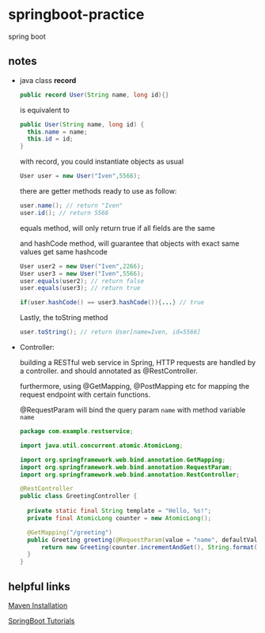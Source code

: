 # springboot-practice
spring boot 


## notes
- java class **record**
  ```java
  public record User(String name, long id){}
  ```
  is equivalent to
  ```java
  public User(String name, long id) {
    this.name = name;
    this.id = id;
  }
  ```
  with record, you could instantiate objects as usual
  ```java
  User user = new User("Iven",5566);
  ```
  there are getter methods ready to use as follow:
  ```java
  user.name(); // return "Iven"
  user.id(); // return 5566
  ```
  equals method, will only return true if all fields are the same
  
  and hashCode method, will guarantee that objects with exact same values get same hashcode
  ```java
  User user2 = new User("Iven",2266);
  User user3 = new User("Iven",5566);
  user.equals(user2); // return false
  user.equals(user3); // return true

  if(user.hashCode() == user3.hashCode()){...} // true
  ```
  Lastly, the toString method
  ```java
  user.toString(); // return User[name=Iven, id=5566]
  ```
- Controller:

  building a RESTful web service in Spring, HTTP requests are handled by a controller. and should annotated as @RestController.

  furthermore, using @GetMapping, @PostMapping etc for mapping the request endpoint with certain functions.

  @RequestParam will bind the query param `name` with method variable `name`
  ```java
  package com.example.restservice;

  import java.util.concurrent.atomic.AtomicLong;
  
  import org.springframework.web.bind.annotation.GetMapping;
  import org.springframework.web.bind.annotation.RequestParam;
  import org.springframework.web.bind.annotation.RestController;
  
  @RestController
  public class GreetingController {
    
    private static final String template = "Hello, %s!";
    private final AtomicLong counter = new AtomicLong();

    @GetMapping("/greeting")
    public Greeting greeting(@RequestParam(value = "name", defaultValue = "World") String name) {
        return new Greeting(counter.incrementAndGet(), String.format(template, name));
    }
  }

  ```

## helpful links
[Maven Installation](https://www.digitalocean.com/community/tutorials/install-maven-mac-os)

[SpringBoot Tutorials](https://spring.io/projects/spring-boot#learn)
